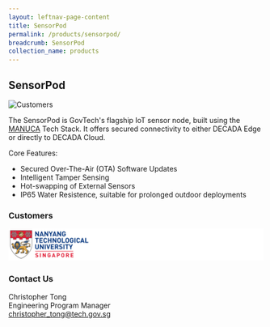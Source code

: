 ```yaml
---
layout: leftnav-page-content
title: SensorPod
permalink: /products/sensorpod/
breadcrumb: SensorPod
collection_name: products
---
```


## SensorPod

![Customers](/images/products/sensorpod/sensorpod.png)

The SensorPod is GovTech's flagship IoT sensor node, built using the [MANUCA](/tech-stack/manuca/) Tech Stack. It offers secured connectivity to either DECADA Edge or directly to DECADA Cloud.

Core Features:

- Secured Over-The-Air (OTA) Software Updates
- Intelligent Tamper Sensing
- Hot-swapping of External Sensors
- IP65 Water Resistence, suitable for prolonged outdoor deployments

### Customers

<img class="large" src="/images/products/sensorpod/customers.png" alt="customers">

### Contact Us
Christopher Tong  
Engineering Program Manager  
<christopher_tong@tech.gov.sg>
